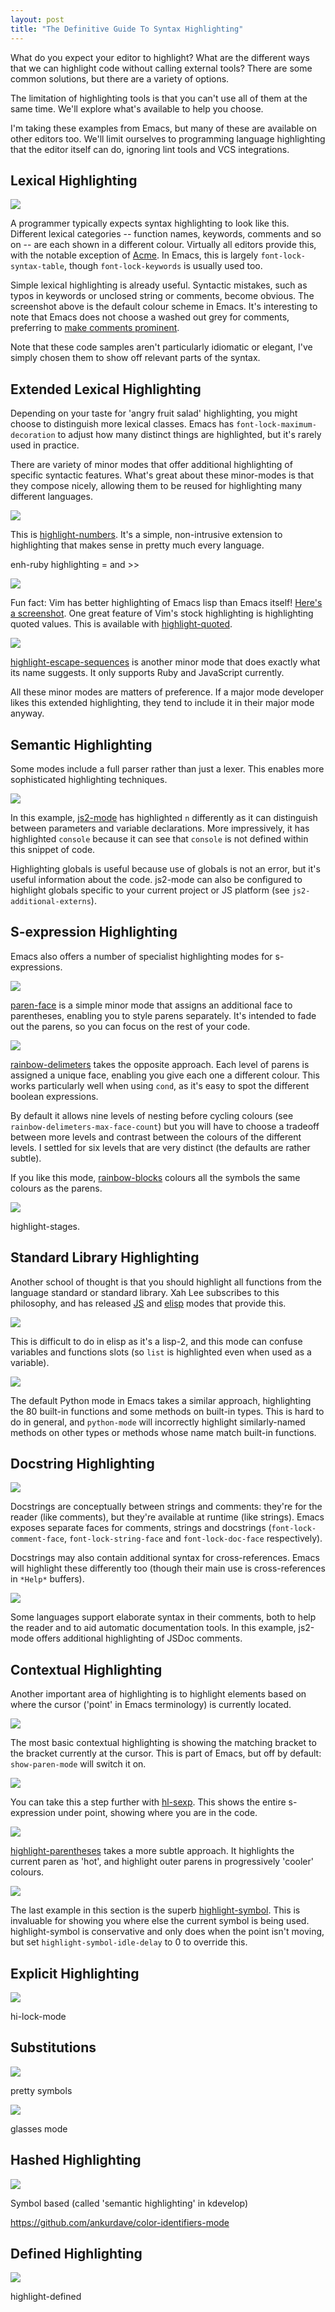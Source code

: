 ```yaml
--- 
layout: post
title: "The Definitive Guide To Syntax Highlighting"
---
```


What do you expect your editor to highlight? What are the different
ways that we can highlight code without calling external tools? There
are some common solutions, but there are a variety of options.

The limitation of highlighting tools is that you can't use all of them
at the same time. We'll explore what's available to help you choose.

I'm taking these examples from Emacs, but many of these are available
on other editors too. We'll limit ourselves to programming language
highlighting that the editor itself can do, ignoring lint tools and
VCS integrations.

## Lexical Highlighting

<img src="/assets/lexical_fibs_js.png" class="screenshot">

A programmer typically expects syntax highlighting to look like
this. Different lexical categories -- function names, keywords,
comments and so on -- are each shown in a different colour. Virtually
all editors provide this, with the notable exception of
[Acme](https://en.wikipedia.org/wiki/Acme_%28text_editor%29). In
Emacs, this is largely `font-lock-syntax-table`, though
`font-lock-keywords` is usually used too.

Simple lexical highlighting is already useful. Syntactic mistakes,
such as typos in keywords or unclosed string or comments, become
obvious. The screenshot above is the default colour scheme in
Emacs. It's interesting to note that Emacs does not choose a washed
out grey for comments, preferring to
[make comments prominent](https://medium.com/@MrJamesFisher/your-syntax-highlighter-is-wrong-6f83add748c9).

Note that these code samples aren't particularly idiomatic or elegant, I've simply
chosen them to show off relevant parts of the syntax.

## Extended Lexical Highlighting

Depending on your taste for 'angry fruit salad' highlighting, you
might choose to distinguish more lexical classes. Emacs has
`font-lock-maximum-decoration` to adjust how many distinct things are
highlighted, but it's rarely used in practice.

There are variety of minor modes that offer additional highlighting of
specific syntactic features. What's great about these minor-modes is
that they compose nicely, allowing them to be reused for highlighting
many different languages.

<img src="/assets/highlight_numbers.png" class="screenshot">

This is
[highlight-numbers](https://github.com/Fanael/highlight-numbers). It's
a simple, non-intrusive extension to highlighting that makes sense in
pretty much every language.

enh-ruby highlighting = and >>

<img src="/assets/highlight_quotes.png" class="screenshot">

Fun fact: Vim has better highlighting of Emacs lisp than Emacs itself!
[Here's a screenshot](http://i.imgur.com/WtmoEbz.png). One great
feature of Vim's stock highlighting is highlighting quoted
values. This is available with
[highlight-quoted](https://github.com/Fanael/highlight-quoted).

<img src="/assets/highlight_escapes.png" class="screenshot">

[highlight-escape-sequences](https://github.com/dgutov/highlight-escape-sequences)
is another minor mode that does exactly what its name suggests. It
only supports Ruby and JavaScript currently.

All these minor modes are matters of preference. If a major mode
developer likes this extended highlighting, they tend to include it in
their major mode anyway.

## Semantic Highlighting

Some modes include a full parser rather than just a lexer. This
enables more sophisticated highlighting techniques.

<img src="/assets/semantic_fibs_js.png" class="screenshot">

In this example, [js2-mode](https://github.com/mooz/js2-mode) has
highlighted `n` differently as it can distinguish between parameters
and variable declarations. More impressively, it has highlighted
`console` because it can see that `console` is not defined within this
snippet of code.

Highlighting globals is useful because use of globals is not an error,
but it's useful information about the code. js2-mode can also be
configured to highlight globals specific to your current project or JS
platform (see `js2-additional-externs`).

## S-expression Highlighting

Emacs also offers a number of specialist highlighting modes for s-expressions.

<img src="/assets/paren_face.png" class="screenshot">

[paren-face](https://github.com/tarsius/paren-face) is a simple minor
mode that assigns an additional face to parentheses, enabling you to
style parens separately. It's intended to fade out the parens, so you
can focus on the rest of your code.

<img src="/assets/rainbow_delimeters.png" class="screenshot">

[rainbow-delimeters](https://github.com/jlr/rainbow-delimiters) takes
the opposite approach. Each level of parens is assigned a unique face,
enabling you give each one a different colour. This works particularly
well when using `cond`, as it's easy to spot the different boolean
expressions.

By default it allows nine levels of nesting before cycling colours
(see `rainbow-delimeters-max-face-count`) but you will have to choose
a tradeoff between more levels and contrast between the colours of the
different levels. I settled for six levels that are very distinct (the
defaults are rather subtle).

If you like this mode,
[rainbow-blocks](https://github.com/istib/rainbow-blocks) colours all
the symbols the same colours as the parens.

<img src="/assets/highlight_stages.png" class="screenshot">

highlight-stages.

## Standard Library Highlighting

Another school of thought is that you should highlight all functions
from the language standard or standard library. Xah Lee subscribes to
this philosophy, and has released
[JS](http://ergoemacs.org/emacs/xah-js-mode.html) and
[elisp](http://ergoemacs.org/emacs/xah-elisp-mode.html) modes that
provide this.

<img src="/assets/highlight_elisp_builtins.png" class="screenshot">

This is difficult to do in elisp as it's a lisp-2, and this mode can
confuse variables and functions slots (so `list` is highlighted even
when used as a variable).

<img src="/assets/python_builtins.png" class="screenshot">

The default Python mode in Emacs takes a similar approach,
highlighting the 80 built-in functions and some methods on built-in
types. This is hard to do in general, and `python-mode` will
incorrectly highlight similarly-named methods on other types or
methods whose name match built-in functions.

## Docstring Highlighting

<img src="/assets/elisp_docstring.png" class="screenshot">

Docstrings are conceptually between strings and comments: they're for
the reader (like comments), but they're available at runtime (like
strings). Emacs exposes separate faces for  comments, strings and
docstrings (`font-lock-comment-face`, `font-lock-string-face` and
`font-lock-doc-face` respectively).

Docstrings may also contain additional syntax for
cross-references. Emacs will highlight these differently too (though
their main use is cross-references in `*Help*` buffers).

<img src="/assets/jsdoc_highlighting.png" class="screenshot">

Some languages support elaborate syntax in their comments, both to
help the reader and to aid automatic documentation tools. In this
example, js2-mode offers additional highlighting of JSDoc comments.

## Contextual Highlighting

Another important area of highlighting is to highlight elements based
on where the cursor ('point' in Emacs terminology) is currently
located.

<img src="/assets/highlight_matching.png" class="screenshot">

The most basic contextual highlighting is showing the matching bracket
to the bracket currently at the cursor. This is part of Emacs, but off
by default: `show-paren-mode` will switch it on.

<img src="/assets/highlight_sexp.png" class="screenshot">

You can take this a step further with
[hl-sexp](https://github.com/emacsmirror/hl-sexp). This shows the
entire s-expression under point, showing where you are in the code.

<img src="/assets/highlight_nested_parens.png" class="screenshot">

[highlight-parentheses](https://github.com/nschum/highlight-parentheses.el)
takes a more subtle approach. It highlights the current paren as
'hot', and highlight outer parens in progressively 'cooler' colours.

<img src="/assets/highlight_current_symbol.png" class="screenshot">

The last example in this section is the superb
[highlight-symbol](https://github.com/nschum/highlight-symbol.el). This
is invaluable for showing you where else the current symbol is being
used. highlight-symbol is conservative and only does when the point
isn't moving, but set `highlight-symbol-idle-delay` to 0 to override this.

## Explicit Highlighting

<img src="/assets/highlight_stages.png" class="screenshot">

hi-lock-mode

## Substitutions

<img src="/assets/pretty_symbols.png" class="screenshot">

pretty symbols

<img src="/assets/glasses_mode.png" class="screenshot">

glasses mode

## Hashed Highlighting

<img src="/assets/color_identifiers.png" class="screenshot">

Symbol based (called 'semantic highlighting' in kdevelop)

https://github.com/ankurdave/color-identifiers-mode

## Defined Highlighting

<img src="/assets/highlight_defined.png" class="screenshot">

highlight-defined
